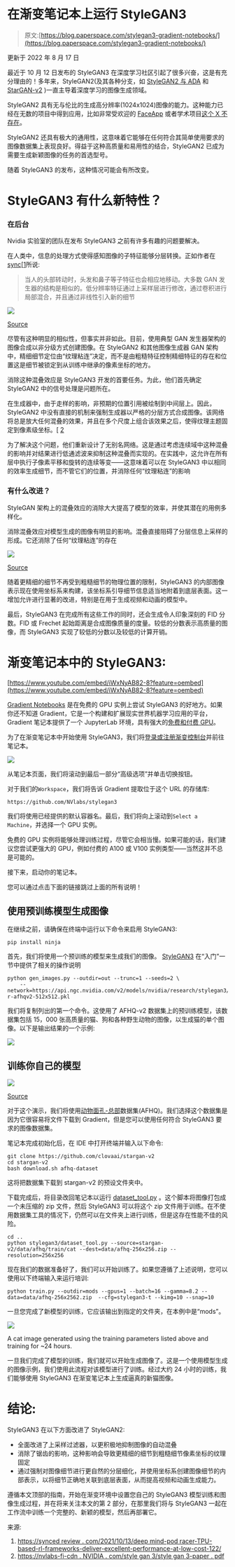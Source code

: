 # 在渐变笔记本上运行 StyleGAN3

> 原文:[https://blog.paperspace.com/stylegan3-gradient-notebooks/](https://blog.paperspace.com/stylegan3-gradient-notebooks/)

更新于 2022 年 8 月 17 日

最近于 10 月 12 日发布的 StyleGAN3 在深度学习社区引起了很多兴奋，这是有充分理由的！多年来，StyleGAN2(及其各种分支，如 [StyleGAN2 与 ADA](https://github.com/NVlabs/stylegan2-ada) 和 [StarGAN-v2](https://github.com/clovaai/stargan-v2) )一直主导着深度学习的图像生成领域。

StyleGAN2 具有无与伦比的生成高分辨率(1024x1024)图像的能力。这种能力已经在无数的项目中得到应用，比如非常受欢迎的 [FaceApp](https://www.faceapp.com/) 或者学术项目[这个 X 不存在](https://thisxdoesnotexist.com/)。

StyleGAN2 还具有极大的通用性，这意味着它能够在任何符合其简单使用要求的图像数据集上表现良好。得益于这种高质量和易用性的结合，StyleGAN2 已成为需要生成新颖图像的任务的首选型号。

随着 StyleGAN3 的发布，这种情况可能会有所改变。

# StyleGAN3 有什么新特性？

### 在后台

Nvidia 实验室的团队在发布 StyleGAN3 之前有许多有趣的问题要解决。

在人类中，信息的处理方式使得感知图像的子特征能够分层转换。正如作者在[sync](https://syncedreview.com/2021/10/13/deepmind-podracer-tpu-based-rl-frameworks-deliver-exceptional-performance-at-low-cost-122/)[[1](https://syncedreview.com/2021/10/13/deepmind-podracer-tpu-based-rl-frameworks-deliver-exceptional-performance-at-low-cost-122/)所说:

> 当人的头部转动时，头发和鼻子等子特征也会相应地移动。大多数 GAN 发生器的结构是相似的。低分辨率特征通过上采样层进行修改，通过卷积进行局部混合，并且通过非线性引入新的细节

![](../Images/5e03e38c3c045732e73b67206d1a3d70.png)

[Source](https://nvlabs.github.io/stylegan3/)

尽管有这种明显的相似性，但事实并非如此。目前，使用典型 GAN 发生器架构的图像合成以非分级方式创建图像。在 StyleGAN2 和其他图像生成器 GAN 架构中，精细细节定位由“纹理粘连”决定，而不是由粗糙特征控制精细特征的存在和位置这是细节被锁定到从训练中继承的像素坐标的地方。

消除这种混叠效应是 StyleGAN3 开发的首要任务。为此，他们首先确定 StyleGAN2 中的信号处理是问题所在。

在生成器中，由于走样的影响，非预期的位置引用被绘制到中间层上。因此，StyleGAN2 中没有直接的机制来强制生成器以严格的分层方式合成图像。该网络将总是放大任何混叠的效果，并且在多个尺度上组合该效果之后，使得纹理主题固定到像素级坐标。[ [2](https://nvlabs-fi-cdn.nvidia.com/stylegan3/stylegan3-paper.pdf)

为了解决这个问题，他们重新设计了无别名网络。这是通过考虑连续域中这种混叠的影响并对结果进行低通滤波来抑制这种混叠而实现的。在实践中，这允许在所有层中执行子像素平移和旋转的连续等变——这意味着可以在 StyleGAN3 中以相同的效率生成细节，而不管它们的位置，并消除任何“纹理粘连”的影响

### 有什么改进？

StyleGAN 架构上的混叠效应的消除大大提高了模型的效率，并使其潜在的用例多样化。

消除混叠效应对模型生成的图像有明显的影响。混叠直接阻碍了分层信息上采样的形成。它还消除了任何“纹理粘连”的存在

![](../Images/22c058af5dc8208b35d9bc346343bad2.png)

[Source](https://nvlabs.github.io/stylegan3/)

随着更精细的细节不再受到粗糙细节的物理位置的限制，StyleGAN3 的内部图像表示现在使用坐标系来构建，该坐标系引导细节信息适当地附着到底层表面。这一增加允许进行显著的改进，特别是在用于生成视频和动画的模型中。

最后，StyleGAN3 在完成所有这些工作的同时，还会生成令人印象深刻的 FID 分数。FID 或 Frechet 起始距离是合成图像质量的度量。较低的分数表示高质量的图像，而 StyleGAN3 实现了较低的分数以及较低的计算开销。

# 渐变笔记本中的 StyleGAN3:

[https://www.youtube.com/embed/iWxNyAB82-8?feature=oembed](https://www.youtube.com/embed/iWxNyAB82-8?feature=oembed)

[Gradient Notebooks](https://gradient.run/notebooks) 是在免费的 GPU 实例上尝试 StyleGAN3 的好地方。如果你还不知道 Gradient，它是一个构建和扩展现实世界机器学习应用的平台，Gradient 笔记本提供了一个 JupyterLab 环境，具有强大的[免费和付费 GPU](https://gradient.run/instances)。

为了在渐变笔记本中开始使用 StyleGAN3，我们将[登录或注册渐变控制台](https://console.paperspace.com/signup)并前往笔记本。

![](../Images/2fb8e91cb4cbe68ecb510e271bde239c.png)

从笔记本页面，我们将滚动到最后一部分“高级选项”并单击切换按钮。

对于我们的`Workspace`，我们将告诉 Gradient 提取位于这个 URL 的存储库:

```
https://github.com/NVlabs/stylegan3 
```

我们将使用已经提供的默认容器名。最后，我们将向上滚动到`Select a Machine`，并选择一个 GPU 实例。

免费的 GPU 实例将能够处理训练过程，尽管它会相当慢。如果可能的话，我们建议您尝试更强大的 GPU，例如付费的 A100 或 V100 实例类型——当然这并不总是可能的。

接下来，启动你的笔记本。

您可以通过点击下面的链接跳过上面的所有说明！

## 使用预训练模型生成图像

在继续之前，请确保在终端中运行以下命令来启用 StyleGAN3:

```
pip install ninja
```

首先，我们将使用一个预训练的模型来生成我们的图像。 [StyleGAN3](https://github.com/NVlabs/stylegan3) 在“入门”一节中提供了相关的操作说明

```
python gen_images.py --outdir=out --trunc=1 --seeds=2 \
    --network=https://api.ngc.nvidia.com/v2/models/nvidia/research/stylegan3/versions/1/files/stylegan3-r-afhqv2-512x512.pkl 
```

我们将复制列出的第一个命令。这使用了 AFHQ-v2 数据集上的预训练模型，该数据集包括 15，000 张高质量的猫、狗和各种野生动物的图像，以生成猫的单个图像。以下是输出结果的一个示例:

![](../Images/5acae50bd7911d8489773d405be277e2.png)

## 训练你自己的模型

![](../Images/db34656ff78dbfbcc44b150095984b64.png)

[Source](https://github.com/clovaai/stargan-v2/blob/master/assets/afhq_dataset.jpg)

对于这个演示，我们将使用[动物面孔-总部](https://paperswithcode.com/dataset/afhq)数据集(AFHQ)。我们选择这个数据集是因为它很容易将文件下载到 Gradient，但是您可以使用任何符合 StyleGAN3 要求的图像数据集。

笔记本完成初始化后，在 IDE 中打开终端并输入以下命令:

```
git clone https://github.com/clovaai/stargan-v2
cd stargan-v2
bash download.sh afhq-dataset 
```

这将把数据集下载到 stargan-v2 的预设文件夹中。

下载完成后，将目录改回笔记本以运行 [dataset_tool.py](https://github.com/NVlabs/stylegan3/blob/main/dataset_tool.py) 。这个脚本将图像打包成一个未压缩的 zip 文件，然后 StyleGAN3 可以将这个 zip 文件用于训练。在不使用数据集工具的情况下，仍然可以在文件夹上进行训练，但是这存在性能不佳的风险。

```
cd ..
python stylegan3/dataset_tool.py --source=stargan-v2/data/afhq/train/cat --dest=data/afhq-256x256.zip --resolution=256x256 
```

现在我们的数据准备好了，我们可以开始训练了。如果您遵循了上述说明，您可以使用以下终端输入来运行培训:

```
python train.py --outdir=mods --gpus=1 --batch=16 --gamma=8.2 --data=data/afhq-256x2562.zip  --cfg=stylegan3-t --kimg=10 --snap=10
```

一旦您完成了新模型的训练，它应该输出到指定的文件夹，在本例中是“mods”。

![](../Images/4a68ff0f28c75195597bb8ce3a52d6b6.png)

A cat image generated using the training parameters listed above and training for ~24 hours.

一旦我们完成了模型的训练，我们就可以开始生成图像了。这是一个使用模型生成的图像示例，我们使用此流程对该模型进行了训练。经过大约 24 小时的训练，我们能够使用 StyleGAN3 在渐变笔记本上生成逼真的新猫图像。

# 结论:

StyleGAN3 在以下方面改进了 StyleGAN2:

*   全面改进了上采样过滤器，以更积极地抑制图像的自动混叠
*   消除了锯齿的影响，这种影响会导致更精细的细节到粗糙细节像素坐标的纹理固定
*   通过强制对图像细节进行更自然的分层细化，并使用坐标系创建图像细节的内部表示，以将细节正确地关联到底层表面，从而提高视频和动画生成能力。

遵循本文顶部的指南，开始在渐变环境中设置您自己的 StyleGAN3 模型训练和图像生成过程，并在将来关注本文的第 2 部分，在那里我们将与 StyleGAN3 一起在工作流中训练一个完整的、新颖的模型，然后再部署它。

来源:

1.  [https://synced review . com/2021/10/13/deep mind-pod racer-TPU-based-rl-frameworks-deliver-excellent-performance-at-low-cost-122/](https://syncedreview.com/2021/10/13/deepmind-podracer-tpu-based-rl-frameworks-deliver-exceptional-performance-at-low-cost-122/)
2.  [https://nvlabs-fi-cdn . NVIDIA . com/style gan 3/style gan 3-paper . pdf](https://nvlabs-fi-cdn.nvidia.com/stylegan3/stylegan3-paper.pdf)